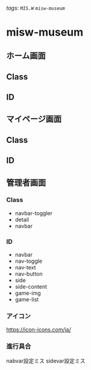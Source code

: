 ###### tags: `MIS.W` `misw-museum`

# misw-museum

## ホーム画面

## Class

## ID

## マイページ画面
## Class

## ID

## 管理者画面
### Class
- navbar-toggler
- detail
- navbar

### ID
- navbar
- nav-toggle
- nav-text
- nav-button
- side
- side-content
- game-img
- game-list
### アイコン
https://icon-icons.com/ja/
### 進行具合
nabvar設定ミス
sidevar設定ミス
